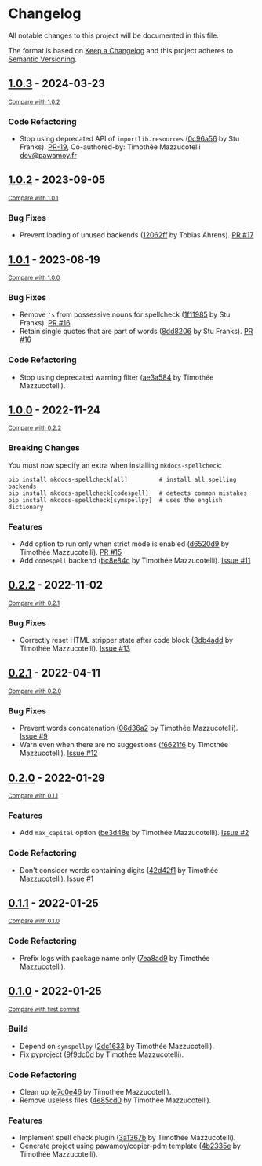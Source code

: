 # Changelog
All notable changes to this project will be documented in this file.

The format is based on [Keep a Changelog](http://keepachangelog.com/en/1.0.0/)
and this project adheres to [Semantic Versioning](http://semver.org/spec/v2.0.0.html).

<!-- insertion marker -->
## [1.0.3](https://github.com/pawamoy/mkdocs-spellcheck/releases/tag/1.0.3) - 2024-03-23

<small>[Compare with 1.0.2](https://github.com/pawamoy/mkdocs-spellcheck/compare/1.0.2...1.0.3)</small>

### Code Refactoring

- Stop using deprecated API of `importlib.resources` ([0c96a56](https://github.com/pawamoy/mkdocs-spellcheck/commit/0c96a56b909fb8db8cc15bf98a2b84795987c3a8) by Stu Franks). [PR-19](https://github.com/pawamoy/mkdocs-spellcheck/pull/19), Co-authored-by: Timothée Mazzucotelli <dev@pawamoy.fr>

## [1.0.2](https://github.com/pawamoy/mkdocs-spellcheck/releases/tag/1.0.2) - 2023-09-05

<small>[Compare with 1.0.1](https://github.com/pawamoy/mkdocs-spellcheck/compare/1.0.1...1.0.2)</small>

### Bug Fixes

- Prevent loading of unused backends ([12062ff](https://github.com/pawamoy/mkdocs-spellcheck/commit/12062ffa7bb1ad4c66224ca63f1f036618076058) by Tobias Ahrens). [PR #17](https://github.com/pawamoy/mkdocs-spellcheck/pull/17)

## [1.0.1](https://github.com/pawamoy/mkdocs-spellcheck/releases/tag/1.0.1) - 2023-08-19

<small>[Compare with 1.0.0](https://github.com/pawamoy/mkdocs-spellcheck/compare/1.0.0...1.0.1)</small>

### Bug Fixes

- Remove `'s` from possessive nouns for spellcheck ([1f11985](https://github.com/pawamoy/mkdocs-spellcheck/commit/1f11985532e9fda547ac25a1f6b57a77bdeba46c) by Stu Franks). [PR #16](https://github.com/pawamoy/mkdocs-spellcheck/pull/16)
- Retain single quotes that are part of words ([8dd8206](https://github.com/pawamoy/mkdocs-spellcheck/commit/8dd8206eaccc709463873eef768fde45b360be26) by Stu Franks). [PR #16](https://github.com/pawamoy/mkdocs-spellcheck/pull/16)

### Code Refactoring

- Stop using deprecated warning filter ([ae3a584](https://github.com/pawamoy/mkdocs-spellcheck/commit/ae3a584229523087c21f77a6a74e14986d5fc8be) by Timothée Mazzucotelli).

## [1.0.0](https://github.com/pawamoy/mkdocs-spellcheck/releases/tag/1.0.0) - 2022-11-24

<small>[Compare with 0.2.2](https://github.com/pawamoy/mkdocs-spellcheck/compare/0.2.2...1.0.0)</small>

### Breaking Changes

You must now specify an extra when installing `mkdocs-spellcheck`:

```
pip install mkdocs-spellcheck[all]         # install all spelling backends
pip install mkdocs-spellcheck[codespell]   # detects common mistakes
pip install mkdocs-spellcheck[symspellpy]  # uses the english dictionary
```

### Features
- Add option to run only when strict mode is enabled ([d6520d9](https://github.com/pawamoy/mkdocs-spellcheck/commit/d6520d93483fe5e50b123692d3e269d2c0630235) by Timothée Mazzucotelli). [PR #15](https://github.com/pawamoy/mkdocs-spellcheck/issues/15)
- Add `codespell` backend ([bc8e84c](https://github.com/pawamoy/mkdocs-spellcheck/commit/bc8e84caebbf88d707dfcc4d2f9116444d7b01c6) by Timothée Mazzucotelli). [Issue #11](https://github.com/pawamoy/mkdocs-spellcheck/issues/11)


## [0.2.2](https://github.com/pawamoy/mkdocs-spellcheck/releases/tag/0.2.2) - 2022-11-02

<small>[Compare with 0.2.1](https://github.com/pawamoy/mkdocs-spellcheck/compare/0.2.1...0.2.2)</small>

### Bug Fixes
- Correctly reset HTML stripper state after code block ([3db4add](https://github.com/pawamoy/mkdocs-spellcheck/commit/3db4addd5553083d12f48c8dd41873da01ce48f9) by Timothée Mazzucotelli). [Issue #13](https://github.com/pawamoy/mkdocs-spellcheck/issues/13)


## [0.2.1](https://github.com/pawamoy/mkdocs-spellcheck/releases/tag/0.2.1) - 2022-04-11

<small>[Compare with 0.2.0](https://github.com/pawamoy/mkdocs-spellcheck/compare/0.2.0...0.2.1)</small>

### Bug Fixes
- Prevent words concatenation ([06d36a2](https://github.com/pawamoy/mkdocs-spellcheck/commit/06d36a2a4fb9f93d92b006dfe2763a544f8f842a) by Timothée Mazzucotelli). [Issue #9](https://github.com/pawamoy/mkdocs-spellcheck/issues/9)
- Warn even when there are no suggestions ([f6621f6](https://github.com/pawamoy/mkdocs-spellcheck/commit/f6621f6e87a7974d15d21312ee4b9b803372eb89) by Timothée Mazzucotelli). [Issue #12](https://github.com/pawamoy/mkdocs-spellcheck/issues/12)


## [0.2.0](https://github.com/pawamoy/mkdocs-spellcheck/releases/tag/0.2.0) - 2022-01-29

<small>[Compare with 0.1.1](https://github.com/pawamoy/mkdocs-spellcheck/compare/0.1.1...0.2.0)</small>

### Features
- Add `max_capital` option ([be3d48e](https://github.com/pawamoy/mkdocs-spellcheck/commit/be3d48e50b4e26219e8a33a399c3f8eeac440c22) by Timothée Mazzucotelli). [Issue #2](https://github.com/pawamoy/mkdocs-spellcheck/issues/2)

### Code Refactoring
- Don't consider words containing digits ([42d42f1](https://github.com/pawamoy/mkdocs-spellcheck/commit/42d42f16e565ec123be61061f54d1867f32de9a6) by Timothée Mazzucotelli). [Issue #1](https://github.com/pawamoy/mkdocs-spellcheck/issues/1)


## [0.1.1](https://github.com/pawamoy/mkdocs-spellcheck/releases/tag/0.1.1) - 2022-01-25

<small>[Compare with 0.1.0](https://github.com/pawamoy/mkdocs-spellcheck/compare/0.1.0...0.1.1)</small>

### Code Refactoring
- Prefix logs with package name only ([7ea8ad9](https://github.com/pawamoy/mkdocs-spellcheck/commit/7ea8ad93dc0621f6c386b8928ba3b046bedfbe3e) by Timothée Mazzucotelli).


## [0.1.0](https://github.com/pawamoy/mkdocs-spellcheck/releases/tag/0.1.0) - 2022-01-25

<small>[Compare with first commit](https://github.com/pawamoy/mkdocs-spellcheck/compare/4b2335e8caa3956fb6fd7c31a4473ea0e21e4e15...0.1.0)</small>

### Build
- Depend on `symspellpy` ([2dc1633](https://github.com/pawamoy/mkdocs-spellcheck/commit/2dc1633668da64438b63058cdcb091a6a48c3411) by Timothée Mazzucotelli).
- Fix pyproject ([9f9dc0d](https://github.com/pawamoy/mkdocs-spellcheck/commit/9f9dc0d55831c0694fa01f620524faa88d9ee147) by Timothée Mazzucotelli).

### Code Refactoring
- Clean up ([e7c0e46](https://github.com/pawamoy/mkdocs-spellcheck/commit/e7c0e46c6c73fdbdf1a91d37fb544a63d3651006) by Timothée Mazzucotelli).
- Remove useless files ([4e85cd0](https://github.com/pawamoy/mkdocs-spellcheck/commit/4e85cd0a222dc29443b649ef34a3533163faa63e) by Timothée Mazzucotelli).

### Features
- Implement spell check plugin ([3a1367b](https://github.com/pawamoy/mkdocs-spellcheck/commit/3a1367b9a5ebd04ee44d8591119e00be67a2410a) by Timothée Mazzucotelli).
- Generate project using pawamoy/copier-pdm template ([4b2335e](https://github.com/pawamoy/mkdocs-spellcheck/commit/4b2335e8caa3956fb6fd7c31a4473ea0e21e4e15) by Timothée Mazzucotelli).
